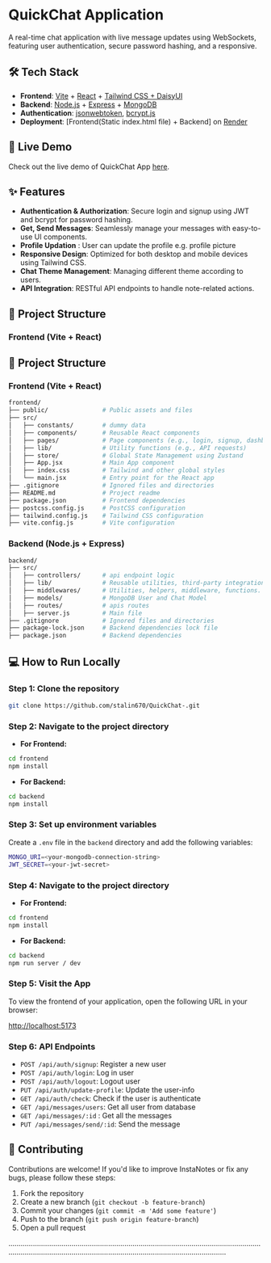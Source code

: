 # QuickChat Application

A real-time chat application with live message updates using WebSockets, featuring user authentication, secure password hashing, and a responsive.

## 🛠 Tech Stack

- **Frontend**: [Vite](https://vitejs.dev/) + [React](https://reactjs.org/) + [Tailwind CSS + DaisyUI](https://tailwindcss.com/)
- **Backend**: [Node.js](https://nodejs.org/en/) + [Express](https://expressjs.com/) + [MongoDB](https://www.mongodb.com/)
- **Authentication**: [jsonwebtoken](https://github.com/auth0/node-jsonwebtoken), [bcrypt.js](https://github.com/dcodeIO/bcrypt.js)
- **Deployment**:  [Frontend(Static index.html file) + Backend] on [Render](https://render.com/)

## 🔗 Live Demo

Check out the live demo of QuickChat App [here](https://quickchat-cxns.onrender.com/).

## ✨ Features

- **Authentication & Authorization**: Secure login and signup using JWT and bcrypt for password hashing.
- **Get, Send Messages**: Seamlessly manage your messages with easy-to-use UI components.
- **Profile Updation** : User can update the profile e.g. profile picture
- **Responsive Design**: Optimized for both desktop and mobile devices using Tailwind CSS.
- **Chat Theme Management**: Managing different theme according to users.
- **API Integration**: RESTful API endpoints to handle note-related actions.

## 📂 Project Structure

### Frontend (Vite + React)
## 📂 Project Structure

### Frontend (Vite + React)

```bash
frontend/
├── public/               # Public assets and files
├── src/
│   ├── constants/        # dummy data
│   ├── components/       # Reusable React components
│   ├── pages/            # Page components (e.g., login, signup, dashboard)
│   ├── lib/              # Utility functions (e.g., API requests)
│   ├── store/            # Global State Management using Zustand
│   ├── App.jsx           # Main App component
│   ├── index.css         # Tailwind and other global styles
│   └── main.jsx          # Entry point for the React app
├── .gitignore            # Ignored files and directories
├── README.md             # Project readme
├── package.json          # Frontend dependencies
├── postcss.config.js     # PostCSS configuration
├── tailwind.config.js    # Tailwind CSS configuration
├── vite.config.js        # Vite configuration
```

### Backend (Node.js + Express)

```bash
backend/
├── src/
│   ├── controllers/      # api endpoint logic
│   ├── lib/              # Reusable utilities, third-party integrations, helpers.
│   ├── middlewares/      # Utilities, helpers, middleware, functions.
│   ├── models/           # MongoDB User and Chat Model
│   ├── routes/           # apis routes
│   ├── server.js         # Main file
├── .gitignore            # Ignored files and directories
├── package-lock.json     # Backend dependencies lock file
├── package.json          # Backend dependencies
```

## 💻 How to Run Locally

### Step 1: Clone the repository
```bash
git clone https://github.com/stalin670/QuickChat-.git
```

### Step 2: Navigate to the project directory

- **For Frontend:**

```bash
cd frontend
npm install
```

- **For Backend:**

```bash
cd backend
npm install
```

### Step 3: Set up environment variables

Create a `.env` file in the `backend` directory and add the following variables:

```bash
MONGO_URI=<your-mongodb-connection-string>
JWT_SECRET=<your-jwt-secret>
```

### Step 4: Navigate to the project directory

- **For Frontend:**

```bash
cd frontend
npm install
```

- **For Backend:**

```bash
cd backend
npm run server / dev
```

### Step 5: Visit the App

To view the frontend of your application, open the following URL in your browser:

[http://localhost:5173](http://localhost:5173)

### Step 6: API Endpoints

- `POST /api/auth/signup`: Register a new user
- `POST /api/auth/login`: Log in user
- `POST /api/auth/logout`: Logout user
- `PUT /api/auth/update-profile`: Update the user-info
- `GET /api/auth/check`: Check if the user is authenticate
- `GET /api/messages/users`: Get all user from database
- `GET /api/messages/:id` : Get all the messages
- `PUT /api/messages/send/:id`: Send the message

## 👥 Contributing

Contributions are welcome! If you'd like to improve InstaNotes or fix any bugs, please follow these steps:

1. Fork the repository
2. Create a new branch (`git checkout -b feature-branch`)
3. Commit your changes (`git commit -m 'Add some feature'`)
4. Push to the branch (`git push origin feature-branch`)
5. Open a pull request


.......................................................................................................................................................................................................................................


